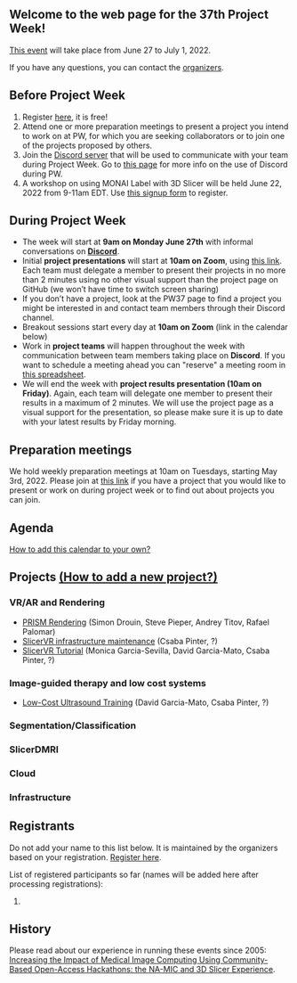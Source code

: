 ## Welcome to the web page for the 37th Project Week!

[This event](https://projectweek.na-mic.org/PW37_2022_Virtual/) will take place from June 27 to July 1, 2022. 

If you have any questions, you can contact the [organizers](../README.md#who-to-contact).

## Before Project Week
1. Register [here](https://forms.gle/AyPNhqVeXVD3xR2q9), it is free!
1. Attend one or more preparation meetings to present a project you intend to work on at PW, for which you are seeking collaborators or to join one of the projects proposed by others.
1. Join the [Discord server](https://discord.gg/d5Q6b5ug8u) that will be used to communicate with your team during Project Week. Go to [this page](../common/Discord.md) for more info on the use of Discord during PW.
2. A workshop on using MONAI Label with 3D Slicer will be held June 22, 2022 from 9-11am EDT.  Use [this signup form](https://forms.gle/wGfXEg2nYe7PE73m7) to register.

## During Project Week
* The week will start at **9am on Monday June 27th** with informal conversations on **[Discord](https://discord.gg/d5Q6b5ug8u)**.
* Initial **project presentations** will start at **10am on Zoom**, using [this link](https://etsmtl.zoom.us/j/86211702920?pwd=TEl0ZTFDam90WVN5bjZhR05kNVRVZz09). Each team must delegate a member to present their projects in no more than 2 minutes using no other visual support than the project page on GitHub (we won’t have time to switch screen sharing)
* If you don’t have a project, look at the PW37 page to find a project you might be interested in and contact team members through their Discord channel.
* Breakout sessions start every day at **10am on Zoom** (link in the calendar below)
* Work in **project teams** will happen throughout the week with communication between team members taking place on **Discord**. If you want to schedule a meeting ahead you can "reserve" a meeting room in [this spreadsheet](https://docs.google.com/spreadsheets/d/1jrYSecdhg9XQ1Re_7yqOCYTMjX2mOe-GowAp3yfWS7g/edit?usp=sharing).
* We will end the week with **project results presentation (10am on Friday)**. Again, each team will delegate one member to present their results in a maximum of 2 minutes. We will use the project page as a visual support for the presentation, so please make sure it is up to date with your latest results by Friday morning.

## Preparation meetings
We hold weekly preparation meetings at 10am on Tuesdays, starting May 3rd, 2022. Please join at [this link](https://etsmtl.zoom.us/j/86211702920?pwd=TEl0ZTFDam90WVN5bjZhR05kNVRVZz09) if you have a project that you would like to present or work on during project week or to find out about projects you can join.

##  Agenda

<div id="calendar-container">
</div>

<!--
Adapted from https://stackoverflow.com/questions/31821974/support-user-time-zone-in-embedded-google-calendar
-->
<script src="https://cdnjs.cloudflare.com/ajax/libs/jstimezonedetect/1.0.7/jstz.min.js" integrity="sha512-pZ0i46J1zsMwPd2NQZ4IaL427jXE2RVHMk3uv/wPTNlBVp9AbB1L65/4YdrXRPLEmyZCkY9qYOOsQp44V4orHg==" crossorigin="anonymous"></script>

<script type="text/javascript">
  var timezone = jstz.determine();
  var iframe_src = 'https://calendar.google.com/calendar/embed?src=kitware.com_sb07i171olac9aavh46ir495c4%40group.calendar.google.com&mode=WEEK&dates=20220627%2f20220701&ctz=' + timezone.name()
  var iframe_html = '<iframe src="' + iframe_src + 'style="border: 0" width="800" height="600" frameborder="0" scrolling="no"></iframe>'
  document.getElementById('calendar-container').innerHTML = iframe_html;
</script>

[How to add this calendar to your own?](../common/Calendar.md)

## Projects [(How to add a new project?)](Projects/README.md)
    
### VR/AR and Rendering
* [PRISM Rendering](Projects/PRISMRendering/Readme.md) (Simon Drouin, Steve Pieper, Andrey Titov, Rafael Palomar)
* [SlicerVR infrastructure maintenance](Projects/SlicerVRInfrastructure/README.md) (Csaba Pinter, ?)
* [SlicerVR Tutorial](Projects/SlicerVRTutorial/README.md) (Monica Garcia-Sevilla, David Garcia-Mato, Csaba Pinter, ?)

### Image-guided therapy and low cost systems    
* [Low-Cost Ultrasound Training](Projects/LowCostUltrasoundTraining/README.md) (David Garcia-Mato, Csaba Pinter, ?)

### Segmentation/Classification
    
### SlicerDMRI

### Cloud

### Infrastructure

## Registrants

Do not add your name to this list below. It is maintained by the organizers based on your registration. [Register here](https://forms.gle/AyPNhqVeXVD3xR2q9).

List of registered participants so far (names will be added here after processing registrations):
    
1.	
    
## History
Please read about our experience in running these events since 2005: [Increasing the Impact of Medical Image Computing Using
Community-Based Open-Access Hackathons: the NA-MIC and 3D Slicer Experience](http://perk.cs.queensu.ca/sites/perkd7.cs.queensu.ca/files/Kapur2016.pdf).
